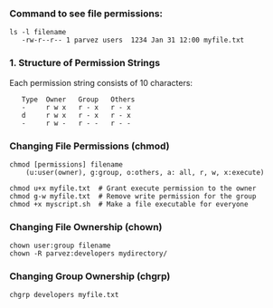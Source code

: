 ### Command to see file permissions:
```commandline
ls -l filename
   -rw-r--r-- 1 parvez users  1234 Jan 31 12:00 myfile.txt
```

### 1. Structure of Permission Strings
  Each permission string consists of 10 characters:
```
   Type  Owner   Group   Others
   -     r w x   r - x   r - x
   d     r w x   r - x   r - x
   -     r w -   r - -   r - -
```

### Changing File Permissions (chmod)
```shell
chmod [permissions] filename
    (u:user(owner), g:group, o:others, a: all, r, w, x:execute)

chmod u+x myfile.txt  # Grant execute permission to the owner
chmod g-w myfile.txt  # Remove write permission for the group
chmod +x myscript.sh  # Make a file executable for everyone

```

### Changing File Ownership (chown)
```shell
chown user:group filename
chown -R parvez:developers mydirectory/

```

### Changing Group Ownership (chgrp)
```shell
chgrp developers myfile.txt

```
